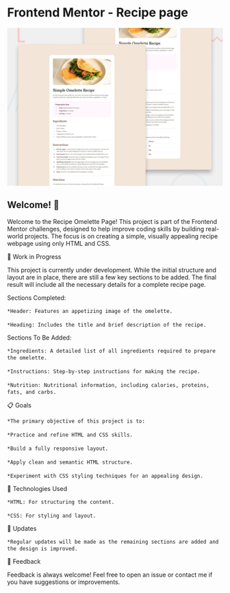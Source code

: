 # Frontend Mentor - Recipe page

![Design preview for the Recipe page coding challenge](./preview.jpg)

## Welcome! 👋

Welcome to the Recipe Omelette Page! This project is part of the Frontend Mentor challenges, designed to help improve coding skills by building real-world projects. The focus is on creating a simple, visually appealing recipe webpage using only HTML and CSS.

🚧 Work in Progress

This project is currently under development. While the initial structure and layout are in place, there are still a few key sections to be added. The final result will include all the necessary details for a complete recipe page.

Sections Completed:

    *Header: Features an appetizing image of the omelette.

    *Heading: Includes the title and brief description of the recipe.

Sections To Be Added:

    *Ingredients: A detailed list of all ingredients required to prepare the omelette.

    *Instructions: Step-by-step instructions for making the recipe.

    *Nutrition: Nutritional information, including calories, proteins, fats, and carbs.

📋 Goals

    *The primary objective of this project is to:

    *Practice and refine HTML and CSS skills.

    *Build a fully responsive layout.

    *Apply clean and semantic HTML structure.

    *Experiment with CSS styling techniques for an appealing design.

🔧 Technologies Used

    *HTML: For structuring the content.

    *CSS: For styling and layout.

📅 Updates

    *Regular updates will be made as the remaining sections are added and the design is improved.

🤝 Feedback

Feedback is always welcome! Feel free to open an issue or contact me if you have suggestions or improvements.

